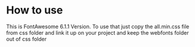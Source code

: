 # How to use
This is FontAwesome 6.1.1 Version. To use that just copy the all.min.css file from css folder and link it up on your project and keep the webfonts folder out of css folder
